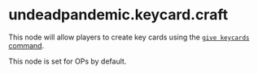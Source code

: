 # undeadpandemic.keycard.craft

This node will allow players to create key cards using the [`give keycards` command](../commands/undeadpandemic/keycard.md).

This node is set for OPs by default.
